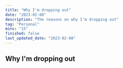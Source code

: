 ```yaml
---
title: "Why I'm dropping out"
date: "2023-02-08"
description: "The reasons on why I'm dropping out"
tag: "Personal"
mins: "15"
finished: false
last_updated_date: "2023-02-08"
---
```


## Why I'm dropping out